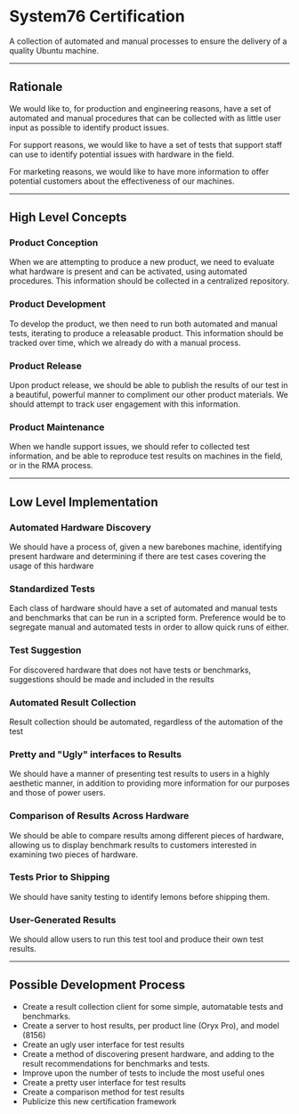 # System76 Certification

A collection of automated and manual processes to ensure the delivery of a quality Ubuntu machine.

---

## Rationale

We would like to, for production and engineering reasons, have a set of automated and manual procedures that can be collected with as little user input as possible to identify product issues.

For support reasons, we would like to have a set of tests that support staff can use to identify potential issues with hardware in the field.

For marketing reasons, we would like to have more information to offer potential customers about the effectiveness of our machines.

---

## High Level Concepts

### Product Conception

When we are attempting to produce a new product, we need to evaluate what hardware is present and can be activated, using automated procedures. This information should be collected in a centralized repository.

### Product Development

To develop the product, we then need to run both automated and manual tests, iterating to produce a releasable product. This information should be tracked over time, which we already do with a manual process.

### Product Release

Upon product release, we should be able to publish the results of our test in a beautiful, powerful manner to compliment our other product materials. We should attempt to track user engagement with this information.

### Product Maintenance

When we handle support issues, we should refer to collected test information, and be able to reproduce test results on machines in the field, or in the RMA process.

---

## Low Level Implementation

### Automated Hardware Discovery

We should have a process of, given a new barebones machine, identifying present hardware and determining if there are test cases covering the usage of this hardware

### Standardized Tests

Each class of hardware should have a set of automated and manual tests and benchmarks that can be run in a scripted form. Preference would be to segregate manual and automated tests in order to allow quick runs of either.

### Test Suggestion

For discovered hardware that does not have tests or benchmarks, suggestions should be made and included in the results

### Automated Result Collection

Result collection should be automated, regardless of the automation of the test

### Pretty and "Ugly" interfaces to Results

We should have a manner of presenting test results to users in a highly aesthetic manner, in addition to providing more information for our purposes and those of power users.

### Comparison of Results Across Hardware

We should be able to compare results among different pieces of hardware, allowing us to display benchmark results to customers interested in examining two pieces of hardware.

### Tests Prior to Shipping

We should have sanity testing to identify lemons before shipping them.

### User-Generated Results

We should allow users to run this test tool and produce their own test results.

---

## Possible Development Process

- Create a result collection client for some simple, automatable tests and benchmarks.
- Create a server to host results, per product line (Oryx Pro), and model (8156)
- Create an ugly user interface for test results
- Create a method of discovering present hardware, and adding to the result recommendations for benchmarks and tests.
- Improve upon the number of tests to include the most useful ones
- Create a pretty user interface for test results
- Create a comparison method for test results
- Publicize this new certification framework